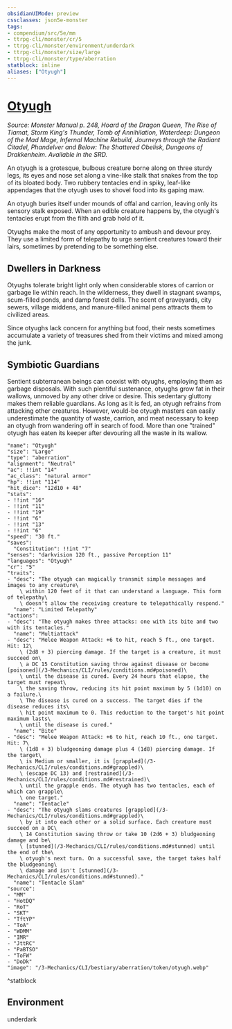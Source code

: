 ```yaml
---
obsidianUIMode: preview
cssclasses: json5e-monster
tags:
- compendium/src/5e/mm
- ttrpg-cli/monster/cr/5
- ttrpg-cli/monster/environment/underdark
- ttrpg-cli/monster/size/large
- ttrpg-cli/monster/type/aberration
statblock: inline
aliases: ["Otyugh"]
---
```

# [Otyugh](3-Mechanics\CLI\bestiary\aberration/otyugh.md)
*Source: Monster Manual p. 248, Hoard of the Dragon Queen, The Rise of Tiamat, Storm King's Thunder, Tomb of Annihilation, Waterdeep: Dungeon of the Mad Mage, Infernal Machine Rebuild, Journeys through the Radiant Citadel, Phandelver and Below: The Shattered Obelisk, Dungeons of Drakkenheim. Available in the SRD.*  

An otyugh is a grotesque, bulbous creature borne along on three sturdy legs, its eyes and nose set along a vine-like stalk that snakes from the top of its bloated body. Two rubbery tentacles end in spiky, leaf-like appendages that the otyugh uses to shovel food into its gaping maw.

An otyugh buries itself under mounds of offal and carrion, leaving only its sensory stalk exposed. When an edible creature happens by, the otyugh's tentacles erupt from the filth and grab hold of it.

Otyughs make the most of any opportunity to ambush and devour prey. They use a limited form of telepathy to urge sentient creatures toward their lairs, sometimes by pretending to be something else.

## Dwellers in Darkness

Otyughs tolerate bright light only when considerable stores of carrion or garbage lie within reach. In the wilderness, they dwell in stagnant swamps, scum-filled ponds, and damp forest dells. The scent of graveyards, city sewers, village middens, and manure-filled animal pens attracts them to civilized areas.

Since otyughs lack concern for anything but food, their nests sometimes accumulate a variety of treasures shed from their victims and mixed among the junk.

## Symbiotic Guardians

Sentient subterranean beings can coexist with otyughs, employing them as garbage disposals. With such plentiful sustenance, otyughs grow fat in their wallows, unmoved by any other drive or desire. This sedentary gluttony makes them reliable guardians. As long as it is fed, an otyugh refrains from attacking other creatures. However, would-be otyugh masters can easily underestimate the quantity of waste, carrion, and meat necessary to keep an otyugh from wandering off in search of food. More than one "trained" otyugh has eaten its keeper after devouring all the waste in its wallow.

```statblock
"name": "Otyugh"
"size": "Large"
"type": "aberration"
"alignment": "Neutral"
"ac": !!int "14"
"ac_class": "natural armor"
"hp": !!int "114"
"hit_dice": "12d10 + 48"
"stats":
- !!int "16"
- !!int "11"
- !!int "19"
- !!int "6"
- !!int "13"
- !!int "6"
"speed": "30 ft."
"saves":
  "Constitution": !!int "7"
"senses": "darkvision 120 ft., passive Perception 11"
"languages": "Otyugh"
"cr": "5"
"traits":
- "desc": "The otyugh can magically transmit simple messages and images to any creature\
    \ within 120 feet of it that can understand a language. This form of telepathy\
    \ doesn't allow the receiving creature to telepathically respond."
  "name": "Limited Telepathy"
"actions":
- "desc": "The otyugh makes three attacks: one with its bite and two with its tentacles."
  "name": "Multiattack"
- "desc": "Melee Weapon Attack: +6 to hit, reach 5 ft., one target. Hit: 12\
    \ (2d8 + 3) piercing damage. If the target is a creature, it must succeed on\
    \ a DC 15 Constitution saving throw against disease or become [poisoned](/3-Mechanics/CLI/rules/conditions.md#poisoned)\
    \ until the disease is cured. Every 24 hours that elapse, the target must repeat\
    \ the saving throw, reducing its hit point maximum by 5 (1d10) on a failure.\
    \ The disease is cured on a success. The target dies if the disease reduces its\
    \ hit point maximum to 0. This reduction to the target's hit point maximum lasts\
    \ until the disease is cured."
  "name": "Bite"
- "desc": "Melee Weapon Attack: +6 to hit, reach 10 ft., one target. Hit: 7\
    \ (1d8 + 3) bludgeoning damage plus 4 (1d8) piercing damage. If the target\
    \ is Medium or smaller, it is [grappled](/3-Mechanics/CLI/rules/conditions.md#grappled)\
    \ (escape DC 13) and [restrained](/3-Mechanics/CLI/rules/conditions.md#restrained)\
    \ until the grapple ends. The otyugh has two tentacles, each of which can grapple\
    \ one target."
  "name": "Tentacle"
- "desc": "The otyugh slams creatures [grappled](/3-Mechanics/CLI/rules/conditions.md#grappled)\
    \ by it into each other or a solid surface. Each creature must succeed on a DC\
    \ 14 Constitution saving throw or take 10 (2d6 + 3) bludgeoning damage and be\
    \ [stunned](/3-Mechanics/CLI/rules/conditions.md#stunned) until the end of the\
    \ otyugh's next turn. On a successful save, the target takes half the bludgeoning\
    \ damage and isn't [stunned](/3-Mechanics/CLI/rules/conditions.md#stunned)."
  "name": "Tentacle Slam"
"source":
- "MM"
- "HotDQ"
- "RoT"
- "SKT"
- "TftYP"
- "ToA"
- "WDMM"
- "IMR"
- "JttRC"
- "PaBTSO"
- "ToFW"
- "DoDk"
"image": "/3-Mechanics/CLI/bestiary/aberration/token/otyugh.webp"
```
^statblock

## Environment

underdark